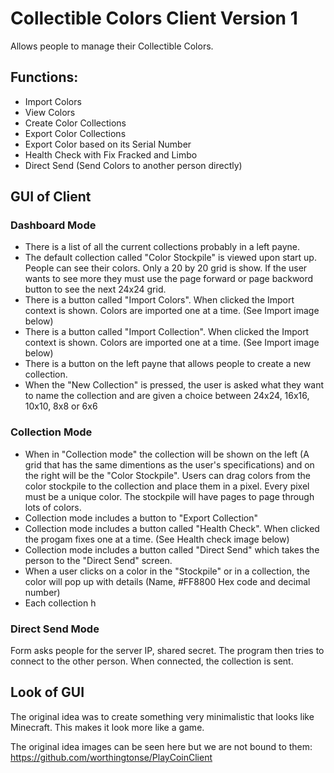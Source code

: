 # Collectible Colors Client Version 1
Allows people to manage their Collectible Colors.

## Functions:
* Import Colors
* View Colors
* Create Color Collections
* Export Color Collections
* Export Color based on its Serial Number
* Health Check with Fix Fracked and Limbo
* Direct Send (Send Colors to another person directly)

## GUI of Client


### Dashboard Mode
* There is a list of all the current collections probably in a left payne. 
* The default collection called "Color Stockpile" is viewed upon start up. People can see their colors. Only a 20 by 20 grid is show. If the user wants to see more they must use the page forward or page backword button to see the next 24x24 grid.
* There is a button called "Import Colors". When clicked the Import context is shown. Colors are imported one at a time. (See Import image below)
* There is a button called "Import Collection". When clicked the Import context is shown. Colors are imported one at a time. (See Import image below)
* There is a button on the left payne that allows people to create a new collection.
* When the "New Collection" is pressed, the user is asked what they want to name the collection and are given a choice between 24x24, 16x16, 10x10, 8x8 or 6x6

### Collection Mode
* When in "Collection mode" the collection will be shown on the left (A grid that has the same dimentions as the user's specifications) and on the right will be the "Color Stockpile". Users can drag colors from the color stockpile to the collection and place them in a pixel. Every pixel must be a unique color. The stockpile will have pages to page through lots of colors.
* Collection mode includes a button to "Export Collection"
* Collection mode includes a button called "Health Check". When clicked the progam fixes one at a time. (See Health check image below)
* Collection mode includes a button called "Direct Send" which takes the person to the "Direct Send" screen.
* When a user clicks on a color in the "Stockpile" or in a collection, the color will pop up with details (Name, #FF8800 Hex code and decimal number)
* Each collection h

### Direct Send Mode
Form asks people for the server IP, shared secret. The program then tries to connect to the other person. When connected, the collection is sent. 

## Look of GUI
The original idea was to create something very minimalistic that looks like Minecraft. This makes it look more like a game. 

The original idea images can be seen here but we are not bound to them:
https://github.com/worthingtonse/PlayCoinClient



